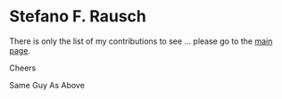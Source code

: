 # Stefano F. Rausch

There is only the list of my contributions to see ... please go to the [main page](https://github.com/StefanoRausch/Literate-Source-Code).

Cheers

Same Guy As Above
